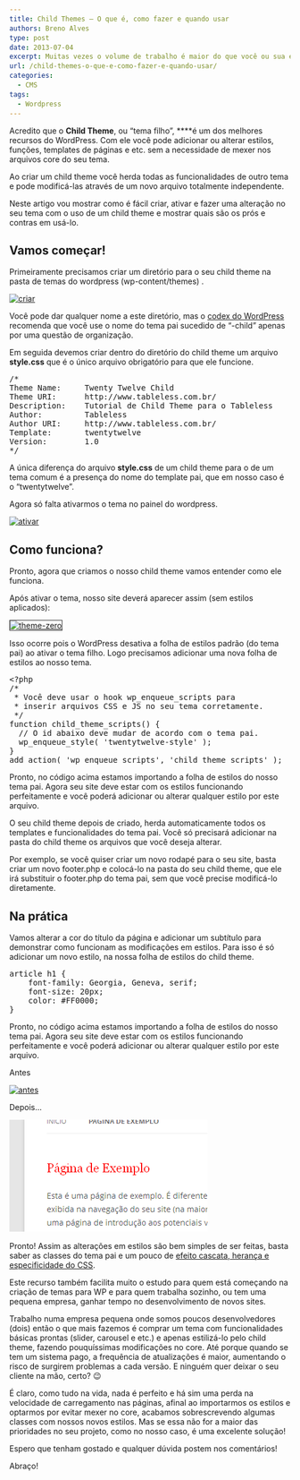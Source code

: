 ```yaml
---
title: Child Themes – O que é, como fazer e quando usar
authors: Breno Alves
type: post
date: 2013-07-04
excerpt: Muitas vezes o volume de trabalho é maior do que você ou sua empresa pode suportar, mas há um jeito de tornar o desenvolvimento dos seus projetos em Wordpress ainda mais rápidos.
url: /child-themes-o-que-e-como-fazer-e-quando-usar/
categories:
  - CMS
tags:
  - Wordpress
---
```

Acredito que o **Child Theme**, ou “tema filho”, ****é um dos melhores recursos do WordPress. Com ele você pode adicionar ou alterar estilos, funções, templates de páginas e etc. sem a necessidade de mexer nos arquivos core do seu tema.

Ao criar um child theme você herda todas as funcionalidades de outro tema e pode modificá-las através de um novo arquivo totalmente independente.

Neste artigo vou mostrar como é fácil criar, ativar e fazer uma alteração no seu tema com o uso de um child theme e mostrar quais são os prós e contras em usá-lo.

## Vamos começar!

Primeiramente precisamos criar um diretório para o seu child theme na pasta de temas do wordpress (wp-content/themes) .

[<img class="alignnone size-full wp-image-37984" alt="criar" src="https://raw.githubusercontent.com/diegoeis/tableless-static-images/master/2013/07/criar.jpg" width="294" height="174" srcset="uploads/2013/07/criar.jpg 294w, uploads/2013/07/criar-283x168.jpg 283w" sizes="(max-width: 294px) 100vw, 294px" />][1]

Você pode dar qualquer nome a este diretório, mas o [codex do WordPress][2] recomenda que você use o nome do tema pai sucedido de “-child” apenas por uma questão de organização.

Em seguida devemos criar dentro do diretório do child theme um arquivo **style.css** que é o único arquivo obrigatório para que ele funcione.

<pre class="lang-css">/*
Theme Name:     Twenty Twelve Child
Theme URI:      http://www.tableless.com.br/
Description:    Tutorial de Child Theme para o Tableless
Author:         Tableless
Author URI:     http://www.tableless.com.br/
Template:       twentytwelve                             
Version:        1.0
*/</pre>

A única diferença do arquivo **style.css** de um child theme para o de um tema comum é a presença do nome do template pai, que em nosso caso é o “twentytwelve”.
  
Agora só falta ativarmos o tema no painel do wordpress.

[<img class="alignnone size-full wp-image-37989" alt="ativar" src="https://raw.githubusercontent.com/diegoeis/tableless-static-images/master/2013/07/ativar.png" width="328" height="344" srcset="uploads/2013/07/ativar.png 328w, uploads/2013/07/ativar-160x168.png 160w, uploads/2013/07/ativar-295x310.png 295w" sizes="(max-width: 328px) 100vw, 328px" />][3]

## Como funciona?

Pronto, agora que criamos o nosso child theme vamos entender como ele funciona.
  
Após ativar o tema, nosso site deverá aparecer assim (sem estilos aplicados):

[<img class="alignnone size-full wp-image-37991" style="border: 1px solid #333" alt="theme-zero" src="https://raw.githubusercontent.com/diegoeis/tableless-static-images/master/2013/07/theme-zero.png" width="468" height="380" srcset="uploads/2013/07/theme-zero.png 468w, uploads/2013/07/theme-zero-206x168.png 206w, uploads/2013/07/theme-zero-381x310.png 381w" sizes="(max-width: 468px) 100vw, 468px" />][4]

Isso ocorre pois o WordPress desativa a folha de estilos padrão (do tema pai) ao ativar o tema filho. Logo precisamos adicionar uma nova folha de estilos ao nosso tema.

<pre class="lang-php">&lt;?php
/*
 * Você deve usar o hook wp_enqueue_scripts para 
 * inserir arquivos CSS e JS no seu tema corretamente.
 */
function child_theme_scripts() {
  // O id abaixo deve mudar de acordo com o tema pai.
  wp_enqueue_style( &#039;twentytwelve-style&#039; );
}
add_action( &#039;wp_enqueue_scripts&#039;, &#039;child_theme_scripts&#039; );
</pre>

Pronto, no código acima estamos importando a folha de estilos do nosso tema pai. Agora seu site deve estar com os estilos funcionando perfeitamente e você poderá adicionar ou alterar qualquer estilo por este arquivo.

O seu child theme depois de criado, herda automaticamente todos os templates e funcionalidades do tema pai. Você só precisará adicionar na pasta do child theme os arquivos que você deseja alterar.

Por exemplo, se você quiser criar um novo rodapé para o seu site, basta criar um novo footer.php e colocá-lo na pasta do seu child theme, que ele irá substituir o footer.php do tema pai, sem que você precise modificá-lo diretamente.

## Na prática

Vamos alterar a cor do título da página e adicionar um subtítulo para demonstrar como funcionam as modificações em estilos. Para isso é só adicionar um novo estilo, na nossa folha de estilos do child theme.

<pre>article h1 {
	font-family: Georgia, Geneva, serif;
	font-size: 20px;
	color: #FF0000;
}</pre>

Pronto, no código acima estamos importando a folha de estilos do nosso tema pai. Agora seu site deve estar com os estilos funcionando perfeitamente e você poderá adicionar ou alterar qualquer estilo por este arquivo.

Antes

[<img class="alignnone size-full wp-image-37998" alt="antes" src="https://raw.githubusercontent.com/diegoeis/tableless-static-images/master/2013/07/antes.png" width="355" height="200" srcset="uploads/2013/07/antes.png 355w, uploads/2013/07/antes-298x168.png 298w" sizes="(max-width: 355px) 100vw, 355px" />][5]

Depois&#8230;

[<img alt="depois" src="https://raw.githubusercontent.com/diegoeis/tableless-static-images/master/2013/07/depois.png" width="355" height="200" />][6]

Pronto! Assim as alterações em estilos são bem simples de ser feitas, basta saber as classes do tema pai e um pouco de [efeito cascata, herança e especificidade do CSS][7].

Este recurso também facilita muito o estudo para quem está começando na criação de temas para WP e para quem trabalha sozinho, ou tem uma pequena empresa, ganhar tempo no desenvolvimento de novos sites.

Trabalho numa empresa pequena onde somos poucos desenvolvedores (dois) então o que mais fazemos é comprar um tema com funcionalidades básicas prontas (slider, carousel e etc.) e apenas estilizá-lo pelo child theme, fazendo pouquíssimas modificações no core. Até porque quando se tem um sistema pago, a frequência de atualizações é maior, aumentando o risco de surgirem problemas a cada versão. E ninguém quer deixar o seu cliente na mão, certo? 😉

É claro, como tudo na vida, nada é perfeito e há sim uma perda na velocidade de carregamento nas páginas, afinal ao importarmos os estilos e optarmos por evitar mexer no core, acabamos sobrescrevendo algumas classes com nossos novos estilos. Mas se essa não for a maior das prioridades no seu projeto, como no nosso caso, é uma excelente solução!

Espero que tenham gostado e qualquer dúvida postem nos comentários!
  
Abraço!

 [1]: https://raw.githubusercontent.com/diegoeis/tableless-static-images/master/2013/07/criar.jpg
 [2]: http://codex.wordpress.org/Child_Themes
 [3]: https://raw.githubusercontent.com/diegoeis/tableless-static-images/master/2013/07/ativar.png
 [4]: https://raw.githubusercontent.com/diegoeis/tableless-static-images/master/2013/07/theme-zero.png
 [5]: https://raw.githubusercontent.com/diegoeis/tableless-static-images/master/2013/07/antes.png
 [6]: https://raw.githubusercontent.com/diegoeis/tableless-static-images/master/2013/07/depois.png
 [7]: http://www.tableless.com.br/efeito-cascata-e-especificidade-do-css/